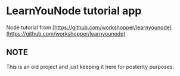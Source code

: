 # LearnYouNode tutorial app 
Node tutorial from [https://github.com/workshopper/learnyounode](https://github.com/workshopper/learnyounode)

## NOTE
This is an old project and just keeping it here for posterity purposes.
